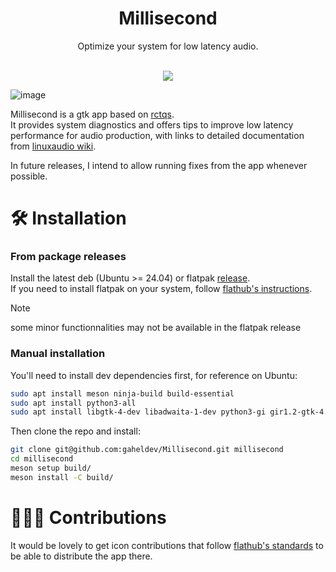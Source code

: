 <h1 align='center'>
Millisecond
</h1>

<p align='center'>
Optimize your system for low latency audio.
</p>

<br/>

<div align="center">
<a href=https://github.com/gaheldev/Millisecond/releases/latest alt="Latest release">
	<img src=https://img.shields.io/github/v/release/gaheldev/Millisecond>
</a>
</div>

![image](https://github.com/user-attachments/assets/bfb949b5-359f-417b-8720-2a0fd0f72f39)

Millisecond is a gtk app based on [rctqs](https://codeberg.org/rtcqs/rtcqs). \
It provides system diagnostics and offers tips to improve low latency performance for audio production, with links to detailed documentation from [linuxaudio wiki](https://wiki.linuxaudio.org/wiki/system_configuration).

In future releases, I intend to allow running fixes from the app whenever possible.


# 🛠️ Installation

### From package releases
Install the latest deb (Ubuntu >= 24.04) or flatpak [release](https://github.com/gaheldev/Millisecond/releases/latest). \
If you need to install flatpak on your system, follow [flathub's instructions](https://flathub.org/setup).

>[!NOTE]
> some minor functionnalities may not be available in the flatpak release

### Manual installation

You'll need to install dev dependencies first, for reference on Ubuntu:
```bash
sudo apt install meson ninja-build build-essential
sudo apt install python3-all
sudo apt install libgtk-4-dev libadwaita-1-dev python3-gi gir1.2-gtk-4.0 gir1.2-adw-1 adwaita-icon-theme
```

Then clone the repo and install:

```bash
git clone git@github.com:gaheldev/Millisecond.git millisecond
cd millisecond
meson setup build/
meson install -C build/
```

# 🧑‍🤝‍🧑 Contributions
It would be lovely to get icon contributions that follow [flathub's standards](https://developer.gnome.org/hig/guidelines/app-icons.html)  to be able to distribute the app there.


